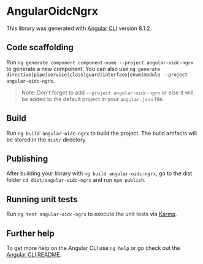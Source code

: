 # AngularOidcNgrx

This library was generated with [Angular CLI](https://github.com/angular/angular-cli) version 8.1.2.

## Code scaffolding

Run `ng generate component component-name --project angular-oidc-ngrx` to generate a new component. You can also use `ng generate directive|pipe|service|class|guard|interface|enum|module --project angular-oidc-ngrx`.
> Note: Don't forget to add `--project angular-oidc-ngrx` or else it will be added to the default project in your `angular.json` file. 

## Build

Run `ng build angular-oidc-ngrx` to build the project. The build artifacts will be stored in the `dist/` directory.

## Publishing

After building your library with `ng build angular-oidc-ngrx`, go to the dist folder `cd dist/angular-oidc-ngrx` and run `npm publish`.

## Running unit tests

Run `ng test angular-oidc-ngrx` to execute the unit tests via [Karma](https://karma-runner.github.io).

## Further help

To get more help on the Angular CLI use `ng help` or go check out the [Angular CLI README](https://github.com/angular/angular-cli/blob/master/README.md).
